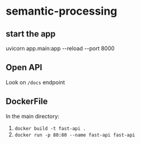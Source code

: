 # semantic-processing

## start the app
uvicorn app.main:app --reload --port 8000

## Open API 
Look on ```/docs``` endpoint

## DockerFile
In the main directory:
1. ```docker build -t fast-api .```
2. ```docker run -p 80:80 --name fast-api fast-api```